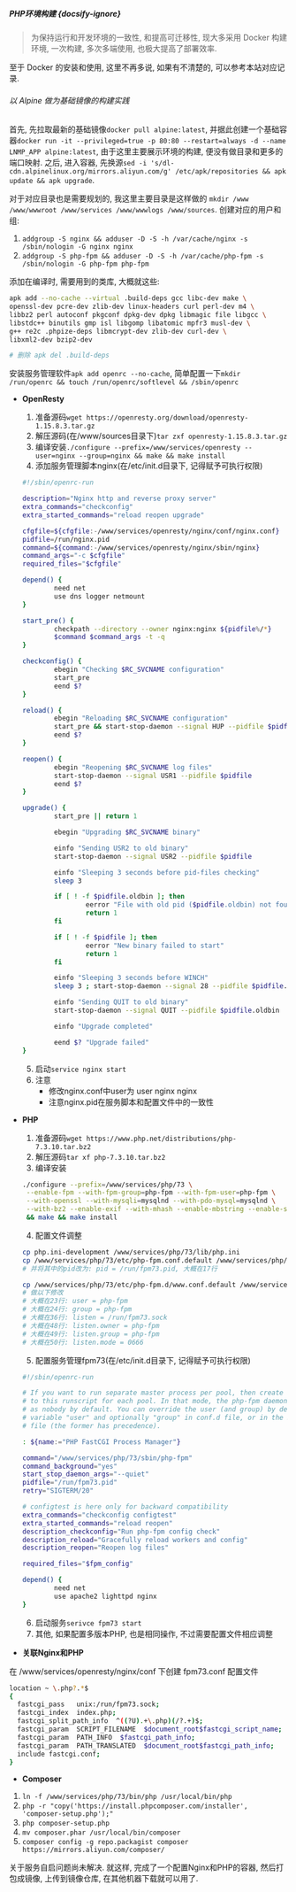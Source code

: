 ##### PHP环境构建 {docsify-ignore}

> 为保持运行和开发环境的一致性, 和提高可迁移性, 现大多采用 Docker 构建环境, 一次构建, 多次多端使用, 也极大提高了部署效率.

至于 Docker 的安装和使用, 这里不再多说, 如果有不清楚的, 可以参考本站对应记录.

###### 以 Alpine 做为基础镜像的构建实践
首先, 先拉取最新的基础镜像`docker pull alpine:latest`, 并据此创建一个基础容器`docker run -it --privileged=true -p 80:80 --restart=always -d --name LNMP_APP alpine:latest`, 由于这里主要展示环境的构建, 便没有做目录和更多的端口映射.
 之后, 进入容器, 先换源`sed -i 's/dl-cdn.alpinelinux.org/mirrors.aliyun.com/g' /etc/apk/repositories && apk update && apk upgrade`.
 
对于对应目录也是需要规划的, 我这里主要目录是这样做的 `mkdir /www /www/wwwroot /www/services /www/wwwlogs /www/sources`. 创建对应的用户和组:
1. `addgroup -S nginx && adduser -D -S -h /var/cache/nginx -s /sbin/nologin -G nginx nginx`
2. `addgroup -S php-fpm && adduser -D -S -h /var/cache/php-fpm -s /sbin/nologin -G php-fpm php-fpm`

添加在编译时, 需要用到的类库, 大概就这些:
```bash
apk add --no-cache --virtual .build-deps gcc libc-dev make \
openssl-dev pcre-dev zlib-dev linux-headers curl perl-dev m4 \
libbz2 perl autoconf pkgconf dpkg-dev dpkg libmagic file libgcc \
libstdc++ binutils gmp isl libgomp libatomic mpfr3 musl-dev \
g++ re2c .phpize-deps libmcrypt-dev zlib-dev curl-dev \
libxml2-dev bzip2-dev

# 删除 apk del .build-deps
```

安装服务管理软件`apk add openrc --no-cache`, 简单配置一下`mkdir /run/openrc && touch /run/openrc/softlevel && /sbin/openrc`

* **OpenResty**

   1. 准备源码`wget https://openresty.org/download/openresty-1.15.8.3.tar.gz`
   2. 解压源码(在/www/sources目录下)`tar zxf openresty-1.15.8.3.tar.gz`
   3. 编译安装`./configure --prefix=/www/services/openresty --user=nginx --group=nginx && make && make install`
   4. 添加服务管理脚本nginx(在/etc/init.d目录下, 记得赋予可执行权限)
   ```bash
   #!/sbin/openrc-run
   
   description="Nginx http and reverse proxy server"
   extra_commands="checkconfig"
   extra_started_commands="reload reopen upgrade"
   
   cfgfile=${cfgfile:-/www/services/openresty/nginx/conf/nginx.conf}
   pidfile=/run/nginx.pid
   command=${command:-/www/services/openresty/nginx/sbin/nginx}
   command_args="-c $cfgfile"
   required_files="$cfgfile"
   
   depend() {
           need net
           use dns logger netmount
   }
   
   start_pre() {
           checkpath --directory --owner nginx:nginx ${pidfile%/*}
           $command $command_args -t -q
   }
   
   checkconfig() {
           ebegin "Checking $RC_SVCNAME configuration"
           start_pre
           eend $?
   }
   
   reload() {
           ebegin "Reloading $RC_SVCNAME configuration"
           start_pre && start-stop-daemon --signal HUP --pidfile $pidfile
           eend $?
   }
   
   reopen() {
           ebegin "Reopening $RC_SVCNAME log files"
           start-stop-daemon --signal USR1 --pidfile $pidfile
           eend $?
   }
   
   upgrade() {
           start_pre || return 1
   
           ebegin "Upgrading $RC_SVCNAME binary"
   
           einfo "Sending USR2 to old binary"
           start-stop-daemon --signal USR2 --pidfile $pidfile
   
           einfo "Sleeping 3 seconds before pid-files checking"
           sleep 3
   
           if [ ! -f $pidfile.oldbin ]; then
                   eerror "File with old pid ($pidfile.oldbin) not found"
                   return 1
           fi
   
           if [ ! -f $pidfile ]; then
                   eerror "New binary failed to start"
                   return 1
           fi
   
           einfo "Sleeping 3 seconds before WINCH"
           sleep 3 ; start-stop-daemon --signal 28 --pidfile $pidfile.oldbin
   
           einfo "Sending QUIT to old binary"
           start-stop-daemon --signal QUIT --pidfile $pidfile.oldbin
   
           einfo "Upgrade completed"
   
           eend $? "Upgrade failed"
   }
   ```
  5. 启动`service nginx start`
  6. 注意
      * 修改nginx.conf中user为 user nginx nginx
      * 注意nginx.pid在服务脚本和配置文件中的一致性
  
* **PHP**

   1. 准备源码`wget https://www.php.net/distributions/php-7.3.10.tar.bz2`
   2. 解压源码`tar xf php-7.3.10.tar.bz2`
   3. 编译安装
   ```bash
   ./configure --prefix=/www/services/php/73 \
    --enable-fpm --with-fpm-group=php-fpm --with-fpm-user=php-fpm \
    --with-openssl --with-mysqli=mysqlnd --with-pdo-mysql=mysqlnd \
    --with-bz2 --enable-exif --with-mhash --enable-mbstring --enable-sockets \
    && make && make install
   ```
   4. 配置文件调整
   ```bash
   cp php.ini-development /www/services/php/73/lib/php.ini
   cp /www/services/php/73/etc/php-fpm.conf.default /www/services/php/73/etc/php-fpm.conf
   # 并将其中的pid改为: pid = /run/fpm73.pid, 大概在17行
   
   cp /www/services/php/73/etc/php-fpm.d/www.conf.default /www/services/php/73/etc/php-fpm.d/www.conf
   # 做以下修改
   # 大概在23行: user = php-fpm
   # 大概在24行: group = php-fpm
   # 大概在36行: listen = /run/fpm73.sock
   # 大概在48行: listen.owner = php-fpm
   # 大概在49行: listen.group = php-fpm
   # 大概在50行: listen.mode = 0666
   ```
   5. 配置服务管理fpm73(在/etc/init.d目录下, 记得赋予可执行权限)
   ```bash
   #!/sbin/openrc-run
   
   # If you want to run separate master process per pool, then create a symlink
   # to this runscript for each pool. In that mode, the php-fpm daemon is started
   # as nobody by default. You can override the user (and group) by declaring
   # variable "user" and optionally "group" in conf.d file, or in the $fpm_config
   # file (the former has precedence).
   
   : ${name:="PHP FastCGI Process Manager"}
   
   command="/www/services/php/73/sbin/php-fpm"
   command_background="yes"
   start_stop_daemon_args="--quiet"
   pidfile="/run/fpm73.pid"
   retry="SIGTERM/20"
   
   # configtest is here only for backward compatibility
   extra_commands="checkconfig configtest"
   extra_started_commands="reload reopen"
   description_checkconfig="Run php-fpm config check"
   description_reload="Gracefully reload workers and config"
   description_reopen="Reopen log files"
   
   required_files="$fpm_config"
   
   depend() {
           need net
           use apache2 lighttpd nginx
   }
   ```
  6. 启动服务`serivce fpm73 start`
  7. 其他, 如果配置多版本PHP, 也是相同操作, 不过需要配置文件相应调整
  
* **关联Nginx和PHP**

在 /www/services/openresty/nginx/conf 下创建 fpm73.conf 配置文件
```bash
location ~ \.php?.*$
{
  fastcgi_pass   unix:/run/fpm73.sock;
  fastcgi_index  index.php;
  fastcgi_split_path_info  ^((?U).+\.php)(/?.+)$;
  fastcgi_param  SCRIPT_FILENAME  $document_root$fastcgi_script_name;
  fastcgi_param  PATH_INFO  $fastcgi_path_info;
  fastcgi_param  PATH_TRANSLATED  $document_root$fastcgi_path_info;
  include fastcgi.conf;
}
```

* **Composer**
1. `ln -f /www/services/php/73/bin/php /usr/local/bin/php`
2. `php -r "copy('https://install.phpcomposer.com/installer', 'composer-setup.php');"`
3. `php composer-setup.php`
4. `mv composer.phar /usr/local/bin/composer`
5. `composer config -g repo.packagist composer https://mirrors.aliyun.com/composer/`

关于服务自启问题尚未解决. 就这样, 完成了一个配置Nginx和PHP的容器, 然后打包成镜像, 上传到镜像仓库, 在其他机器下载就可以用了.

